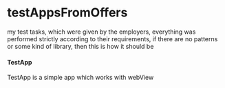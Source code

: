 # testAppsFromOffers
 my test tasks, which were given by the employers, everything was performed strictly according to their requirements, if there are no patterns or some kind of library, then this is how it should be
 
 #### TestApp
 TestApp is a simple app which works with webView

